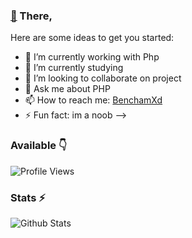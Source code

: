 ### [👋](https://telegram.dog/indusbots) There,


Here are some ideas to get you started:

- 🔭 I’m currently working with Php
- 🌱 I’m currently studying
- 👯 I’m looking to collaborate on project
- 💬 Ask me about PHP
- 📫 How to reach me: [BenchamXd](https://telegram.me/Benchamxd)
- ⚡ Fun fact: im a noob
-->

### Available 👇


![Profile Views](https://hits.seeyoufarm.com/api/count/incr/badge.svg?url=https://github.com/Benchamxd/&title=Profile%20Views)


### Stats ⚡️

![Github Stats](https://github-readme-stats.vercel.app/api?username=Benchamxd&show_icons=true&title_color=333&icon_color=333&include_all_commits=true&theme=onedark&cache_seconds=86400)
